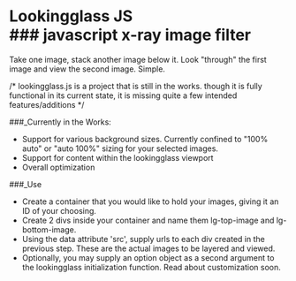 # Lookingglass JS <br> ### javascript x-ray image filter

Take one image, stack another image below it.
Look "through" the first image and view the second image.
Simple.

/* lookingglass.js is a project that is still in the works. though it is fully functional in its current state, it is missing quite a few intended features/additions */

###_Currently in the Works:

* Support for various background sizes. Currently confined to "100% auto" or "auto 100%" sizing for your selected images.
* Support for content within the lookingglass viewport
* Overall optimization


###_Use

* Create a container that you would like to hold your images, giving it an ID of your choosing.
* Create 2 divs inside your container and name them lg-top-image and lg-bottom-image.
* Using the data attribute 'src', supply urls to each div created in the previous step. These are the actual images to be layered and viewed.
* Optionally, you may supply an option object as a second argument to the lookingglass initialization function. Read about customization soon.
